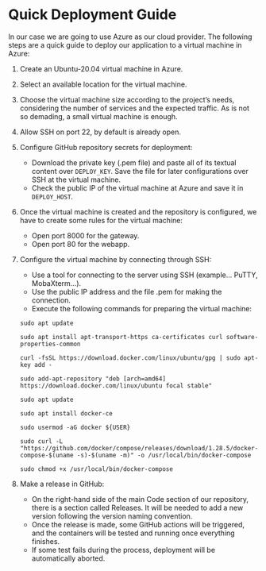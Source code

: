 # Quick Deployment Guide

In our case we are going to use Azure as our cloud provider. The following steps are a quick guide to deploy our application to a virtual machine in Azure:

1. Create an Ubuntu-20.04 virtual machine in Azure.
2. Select an available location for the virtual machine.
3. Choose the virtual machine size according to the project’s needs, considering the number of services and the expected traffic. As is not so demading, a small virtual machine is enough.
4. Allow SSH on port 22, by default is already open.
5. Configure GitHub repository secrets for deployment:
   - Download the private key (.pem file) and paste all of its textual content over `DEPLOY_KEY`. Save the file for later configurations over SSH at the virtual machine.
   - Check the public IP of the virtual machine at Azure and save it in `DEPLOY_HOST`.
6. Once the virtual machine is created and the repository is configured, we have to create some rules for the virtual machine:
   - Open port 8000 for the gateway.
   - Open port 80 for the webapp.
7. Configure the virtual machine by connecting through SSH:
   - Use a tool for connecting to the server using SSH (example... PuTTY, MobaXterm…​).
   - Use the public IP address and the file .pem for making the connection.
   - Execute the following commands for preparing the virtual machine:

    ``
    sudo apt update
   ``
   
   ``
    sudo apt install apt-transport-https ca-certificates curl software-properties-common
   ``

   ``
    curl -fsSL https://download.docker.com/linux/ubuntu/gpg | sudo apt-key add -
   ``

   ``
    sudo add-apt-repository "deb [arch=amd64] https://download.docker.com/linux/ubuntu focal stable"
   ``

   ``
    sudo apt update
   ``

   ``
    sudo apt install docker-ce
   ``

   ``
    sudo usermod -aG docker ${USER}
   ``

   ``
    sudo curl -L "https://github.com/docker/compose/releases/download/1.28.5/docker-compose-$(uname -s)-$(uname -m)"
   -o /usr/local/bin/docker-compose
   ``

   ``
    sudo chmod +x /usr/local/bin/docker-compose
    ``

9. Make a release in GitHub:
   - On the right-hand side of the main Code section of our repository, there is a section called Releases. It will be needed to add a new version following the version naming convention.
   - Once the release is made, some GitHub actions will be triggered, and the containers will be tested and running once everything finishes.
   - If some test fails during the process, deployment will be automatically aborted.
